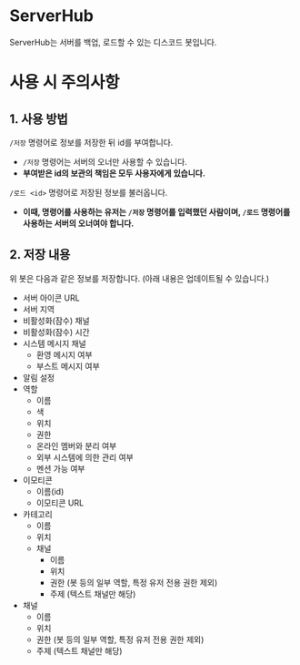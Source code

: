 # ServerHub

ServerHub는 서버를 백업, 로드할 수 있는 디스코드 봇입니다.

# 사용 시 주의사항

## 1. 사용 방법

`/저장` 명령어로 정보를 저장한 뒤 id를 부여합니다.
 * `/저장` 명령어는 서버의 오너만 사용할 수 있습니다.
 * **부여받은 id의 보관의 책임은 모두 사용자에게 있습니다.**

`/로드 <id>` 명령어로 저장된 정보를 불러옵니다.
 * **이때, 명령어를 사용하는 유저는 `/저장` 명령어를 입력했던 사람이며, `/로드` 명령어를 사용하는 서버의 오너여야 합니다.**

## 2. 저장 내용

위 봇은 다음과 같은 정보를 저장합니다. (아래 내용은 업데이트될 수 있습니다.)
 * 서버 아이콘 URL
 * 서버 지역
 * 비활성화(잠수) 채널
 * 비활성화(잠수) 시간
 * 시스템 메시지 채널
   * 환영 메시지 여부
   * 부스트 메시지 여부
 * 알림 설정
 * 역할
   * 이름
   * 색
   * 위치
   * 권한
   * 온라인 멤버와 분리 여부
   * 외부 시스템에 의한 관리 여부
   * 멘션 가능 여부
 * 이모티콘
   * 이름(id)
   * 이모티콘 URL
 * 카테고리
   * 이름
   * 위치
   * 채널
     * 이름
     * 위치
     * 권한 (봇 등의 일부 역할, 특정 유저 전용 권한 제외)
     * 주제 (텍스트 채널만 해당)
 * 채널
   * 이름
   * 위치
   * 권한 (봇 등의 일부 역할, 특정 유저 전용 권한 제외)
   * 주제 (텍스트 채널만 해당)
